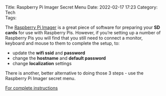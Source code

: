 Title: Raspberry Pi Imager Secret Menu
Date: 2022-02-17 17:23
Category: Tech	
Tags: 

The [Raspberry Pi Imager](https://www.raspberrypi.org/software) is a great piece of software for preparing your **SD cards** for use with Raspberry Pis. However, if you’re setting up a number of Raspberry Pis you will find that you still need to connect a monitor, keyboard and mouse to them to complete the setup, to:

-   update the **wifi ssid** and **password**
-   change the **hostname** and **default password**
-   change **localization** settings

There is another, better alternative to doing those 3 steps - use the Raspberry Pi Imager secret menu.

[For complete instructions](http://www.clustered-pi.com/blog/raspberry-pi-imager-secret-menu.html)